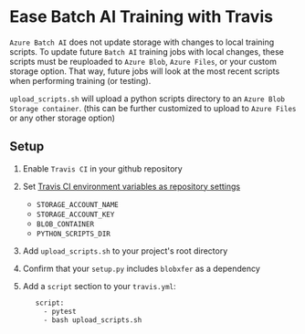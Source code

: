# Ease Batch AI Training with Travis

`Azure Batch AI` does not update storage with changes to local training scripts.
 To update future `Batch AI` training jobs with local changes, these scripts
  must be reuploaded to `Azure Blob`, `Azure Files`, or your custom storage
   option. That way, future jobs will look at the most recent scripts when
    performing training (or testing).

`upload_scripts.sh` will upload a python scripts directory to an
  `Azure Blob Storage container`. (this can be further customized to upload to
   `Azure Files` or any other storage option)

## Setup

1. Enable `Travis CI` in your github repository
2. Set [Travis CI environment variables as repository settings](https://docs.travis-ci.com/user/environment-variables/#defining-variables-in-repository-settings)
    * `STORAGE_ACCOUNT_NAME`
    * `STORAGE_ACCOUNT_KEY`
    * `BLOB_CONTAINER`
    * `PYTHON_SCRIPTS_DIR`
3. Add `upload_scripts.sh` to your project's root directory
4. Confirm that your `setup.py` includes `blobxfer` as a dependency
5. Add a `script` section to your `travis.yml`:

   ```sh
      script:
        - pytest
        - bash upload_scripts.sh
   ```
